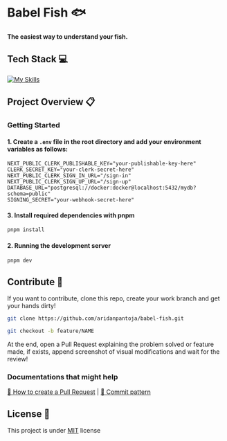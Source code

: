 <h1>Babel Fish 🐟</h1> 

<p>
    <b>The easiest way to understand your fish.</b>
</p>

<h2 id="tech-stack">Tech Stack 💻</h2>

[![My Skills](https://skillicons.dev/icons?i=nodejs,react,nextjs,ts,tailwind,vercel,prisma,docker)](https://skillicons.dev)

<h2 id="project-overview">Project Overview 📋</h2>

### Getting Started

#### 1. Create a `.env` file in the root directory and add your environment variables as follows:

```env
NEXT_PUBLIC_CLERK_PUBLISHABLE_KEY="your-publishable-key-here"
CLERK_SECRET_KEY="your-clerk-secret-here"
NEXT_PUBLIC_CLERK_SIGN_IN_URL="/sign-in"
NEXT_PUBLIC_CLERK_SIGN_UP_URL="/sign-up"
DATABASE_URL="postgresql://docker:docker@localhost:5432/mydb?schema=public"
SIGNING_SECRET="your-webhook-secret-here"
```

#### 3. Install required dependencies with pnpm

```bash
pnpm install
```

#### 2. Running the development server

```bash
pnpm dev
```

<h2 id="contribute">Contribute 🚀</h2>

If you want to contribute, clone this repo, create your work branch and get your hands dirty!

```bash
git clone https://github.com/aridanpantoja/babel-fish.git
```

```bash
git checkout -b feature/NAME
```

At the end, open a Pull Request explaining the problem solved or feature made, if exists, append screenshot of visual modifications and wait for the review!

### Documentations that might help

[📝 How to create a Pull Request](https://www.atlassian.com/br/git/tutorials/making-a-pull-request) |
[💾 Commit pattern](https://gist.github.com/joshbuchea/6f47e86d2510bce28f8e7f42ae84c716)

<h2 id="license">License 📃 </h2>

This project is under [MIT](./LICENSE) license